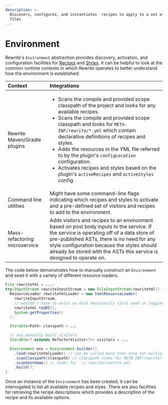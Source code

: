 ```yaml
---
description: >-
  Discovers, configures, and instantiates  recipes to apply to a set of source
  files
---
```


# Environment

Rewrite's `Environment` abstraction provides discovery, activation, and configuration facilities for [Recipes](recipes.md) and [Styles](styles.md). It can be helpful to look at the common runtime contexts in which Rewrite operates to better understand how the environment is established:

<table>
  <thead>
    <tr>
      <th style="text-align:left">Context</th>
      <th style="text-align:left">Integrations</th>
    </tr>
  </thead>
  <tbody>
    <tr>
      <td style="text-align:left">Rewrite Maven/Gradle plugins</td>
      <td style="text-align:left">
        <ul>
          <li>Scans the compile and provided scope classpath of the project and looks
            for any available recipes.</li>
          <li>Scans the compile and provided scope classpath and looks for <code>META-INF/rewrite/*.yml</code> which
            contain declarative definitions of recipes and styles.</li>
          <li>Adds the resources in the YML file referred to by the plugin&apos;s <code>configLocation</code> configuration.</li>
          <li>Activates recipes and styles based on the plugin&apos;s <code>activeRecipes</code> and <code>activeStyles</code> config</li>
        </ul>
      </td>
    </tr>
    <tr>
      <td style="text-align:left">Command line utilities</td>
      <td style="text-align:left">Might have some command-line flags indicating which recipes and styles
        to activate and a pre-defined set of visitors and recipes to add to the
        environment.</td>
    </tr>
    <tr>
      <td style="text-align:left">Mass-refactoring microservice</td>
      <td style="text-align:left">Adds visitors and recipes to an environment based on post body inputs
        to the service. If the service is operating off of a data store of pre-published
        ASTs, there is no need for any style configuration because the styles should
        already be stored with the ASTs this service is designed to operate on.</td>
    </tr>
  </tbody>
</table>

The code below demonstrates how to manually construct an `Environment` and seed it with a variety of different resource loaders. 

```java
File rewriteYml = ...;
try(InputStream rewriteInputStream = new FileInputStream(rewriteYml)) {
  ResourceLoader rewriteYmlLoader = new YamlResourceLoader(
    rewriteInputStream,
    // wouldn't have to exist on disk necessarily (just used in logging)
    rewriteYml.toURI(),
    System.getProperties()
  );

  Iterable<Path> classpath = ...

  // any manually built visitors
  Iterable<? extends RefactorVisitor<?>> visitors = ...

  Environment env = Environment.builder()
    .load(rewriteYmlLoader) // can be called more than once for multiple files
    .scanClasspath(classpath) // classpath scans for META-INF/rewrite/*.yml
    .scanUserHome() // looks for `~/.rewrite/rewrite.yml
    .build();
}
```

Once an instance of the `Environment` has been created, it can be interrogated to list all available recipes and styes. There are also facilities for retrieving the recipe descriptions which provides a description of the recipe and its available options. 

